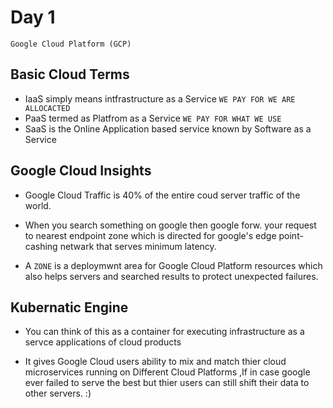 # Day 1
`Google Cloud Platform (GCP)`

## Basic Cloud Terms  
*   IaaS simply means intfrastructure as a Service ``WE PAY FOR WE ARE ALLOCACTED``
*   PaaS termed as Platfrom as a Service ``WE PAY FOR WHAT WE USE``
*   SaaS is the Online Application based service known by Software as a Service
    
## Google Cloud Insights

*   Google Cloud Traffic is 40% of the entire coud server traffic of the world.

*   When you search something on google then google forw. your request to nearest endpoint zone which is directed for google's edge point-cashing netwark that serves minimum latency.

*   A `ZONE` is a deploymwnt area for Google Cloud Platform resources which also helps servers and searched results to protect unexpected failures.

## Kubernatic Engine 

* You can think of this as a container for executing infrastructure as a servce applications of cloud products

* It gives Google Cloud users ability to mix and match thier cloud microservices running on Different Cloud Platforms ,If in case google ever failed to serve the best but thier users can still shift their data to other servers. :)
   
 
